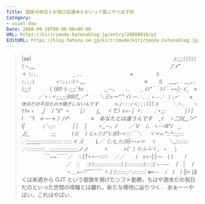 ```yaml
---
Title: 国民の休日とか飛び石連休とかいって喜ぶヤツは子供
Category:
- usual day
Date: 2008-09-18T00:00:00+09:00
URL: https://kiririmode.hatenablog.jp/entry/20080918/p1
EditURL: https://blog.hatena.ne.jp/kiririmode/kiririmode.hatenablog.jp/atom/entry/8454420450078214164
---
```



>|aa|
　　　　　　　 　　　　　　　　　　　　　　　　　　　,r;;;;ﾐﾐﾐﾐﾐﾐヽ,,_
　　　　　　　　　　　　　　　　　　　　　　　　　,i':r"　　　　＋ `ﾐ;;,
　　　　　　 __,､　　　　　　　 　　　≡　　　　　彡　　　　　　　 ﾐ;;;i
　　　　〃ﾆ;;::`lヽ,,_　　　　　　　　　　　≡　　彡　,,,,,、　,,,,､､　ﾐ;;;!
　　 　〈 (lll!! ﾃ-;;;;ﾞfn　　　　__,,--､_　　..　　 ,ゞi"￣ ﾌ‐!￣~~|-ゞ,　≡
　　　／ヽ-〃;;;;;;;llllll7,,__／"　　＼三=ー"."ヾi `ー‐'､ ,ゝ--､' 〉;r'　　≡　休日だの平日だの大騒ぎしないんです
　　　>､/:::/＜;;;lllメ　　　＼ヾ、　　ヽTf=ヽ　 `,|　 / "ii" ヽ　　|ﾉ
　　j,,　ヾて）r=- | ヾ:　　 :ヽ;;: 　　　 | l |　 l　 ''t　←&#8212;→ ）/ｲ^　　　　≡　あなたとは違うんです
　,ｲ　ヽ二)l(_,＞"　l|　　　 ::＼;:: 　　　| |　 |　　ヽ,,-‐、i'　　／ V
　i、ヽ--ｲll"/　,, ,//,,　　　　:;;　　　l //　 l く> /::l"'i::lll1-=::::￣＼
　ヾ＝=:"::^::;;:::／;;;;;;;;;:::::::::::::: :::::ゞ ﾉ/　　 L／〈:::t_ｲ::/ll|─-=＝　ヾ
　　＼__::::::::／::::::::::::＿;;;;;;;;;;;;;;;;;ノノ　　　ﾍ　　　>(ﾞ ）l:::l-┴ヾ、ヽ　 ）
　　　　 ￣~~￣￣／　:::|T==--:::::　 ／／　　/　ﾄ=-|:|-─ （ l　　 /
　　　　　　　　 ／　::　 ::l l::::::::::::::::::/ /:::::::::::/:::::(ヽ--─　 /　|　 /
　　　　　　　　 ヽ＿=--"⌒￣ﾞﾞヾ:/ /:::::::／:::::::::`<==--　ﾉ　/　/ 
||<
ぼくは来週から OJT という御旗を掲げたシフト勤務，もはや週末だの祝日だのといった世間の喧騒とは離れ，新たな境地に辿りつく．
あぁーーやばい，これはやばい．

